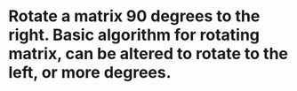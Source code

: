 # Rotate a matrix 90 degrees to the right. Basic algorithm for rotating matrix, can be altered to rotate to the left, or more degrees.
